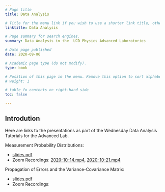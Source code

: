 ```yaml
---
# Page title
title: Data Analysis

# Title for the menu link if you wish to use a shorter link title, otherwise remove this option.
linktitle: Data Analysis

# Page summary for search engines.
summary: Data Analysis in the  UCD Physics Advanced Laboratories

# Date page published
date: 2020-09-06

# Academic page type (do not modify).
type: book

# Position of this page in the menu. Remove this option to sort alphabetically.
# weight: 1

# table fo contents on right-hand side
toc: false

---
```


## Introdution
Here are links to the presentations as part of the Wednesday Data Analysis Tutorials for the Advanced Lab.

Measurement Probability Distributions:
*  [slides.pdf](https://veritas.ucd.ie/~quinn/labs_master/docs/2020/DA/Measurement_Probability_Distributions.pdf)
* Zoom Recordings:
[2020-10-14.mp4](https://media.heanet.ie/page/7fadadb3273e4587be13aa5f76363878), [2020-10-21.mp4](https://media.heanet.ie/page/c3e9107bc65a49a786f4e11ed3b0d95e)



Propagation of Errors and the Variance-Covariance Matrix:
*  [slides.pdf](https://veritas.ucd.ie/~quinn/labs_master/docs/2020/DA/Error_Propagation.pdf)
* Zoom Recordings:






